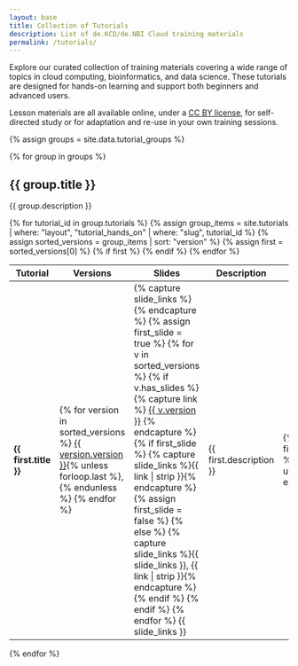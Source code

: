 ```yaml
---
layout: base
title: Collection of Tutorials
description: List of de.KCD/de.NBI Cloud training materials
permalink: /tutorials/
---
```


<div class="justify-text">
<p>
    Explore our curated collection of training materials covering a wide range of topics in cloud computing, bioinformatics, and data science. 
    These tutorials are designed for hands-on learning and support both beginners and advanced users. 
</p>
<p>   
    Lesson materials are all available online, under a <a href="https://creativecommons.org/licenses/by/4.0/" target="_blank" rel="noopener noreferrer">CC BY license</a>, for self-directed study or for adaptation and re-use in your own training sessions.
</p>
</div>

{% assign groups = site.data.tutorial_groups %}

{% for group in groups %}
<section class="tutorial-group">
  <h2>{{ group.title }}</h2>
  <p>{{ group.description }}</p>

  <table>
      <colgroup>
          <col style="width: 40%;">
          <col style="width: 5%;">
          <col style="width: 5%;">
          <col style="width: 40%;">
          <col style="width: 10%;">
          <col style="width: 5%;">
      </colgroup>
    <thead>
      <tr>
        <th>Tutorial</th>
        <th>Versions</th>
        <th>Slides</th>
        <th>Description</th>
        <th>Contributors</th>
        <th>Estimated Time</th>
      </tr>
    </thead>
    <tbody>
      {% for tutorial_id in group.tutorials %}
        {% assign group_items = site.tutorials | where: "layout", "tutorial_hands_on" | where: "slug", tutorial_id %}
        {% assign sorted_versions = group_items | sort: "version" %}
        {% assign first = sorted_versions[0] %}
        {% if first %}
        <tr>
          <td><strong>{{ first.title }}</strong></td>
          <td>
            {% for version in sorted_versions %}
              <a href="{{ version.url | relative_url }}">{{ version.version }}</a>{% unless forloop.last %}, {% endunless %}
            {% endfor %}
          </td>
          <td>
            {% capture slide_links %}{% endcapture %}
            {% assign first_slide = true %}
            {% for v in sorted_versions %}
              {% if v.has_slides %}
                {% capture link %}
                  <a href="{{ v.slides_url | relative_url  }}">{{ v.version }}</a>
                {% endcapture %}
                {% if first_slide %}
                  {% capture slide_links %}{{ link | strip }}{% endcapture %}
                  {% assign first_slide = false %}
                {% else %}
                  {% capture slide_links %}{{ slide_links }}, {{ link | strip }}{% endcapture %}
                {% endif %}
              {% endif %}
            {% endfor %}
            {{ slide_links }}
          </td>
          <td>{{ first.description }}</td>
          <td>
            {% for contributor in first.contributions.authorship %}
              <a href="https://orcid.org/{{ contributor.orcid }}" target="_blank">{{ contributor }}</a>{% unless forloop.last %}, {% endunless %}
            {% endfor %}
          </td>
          <td>{{ first.time_estimation }}</td>
        </tr>
        {% endif %}
      {% endfor %}
    </tbody>
  </table>
</section>
{% endfor %}
